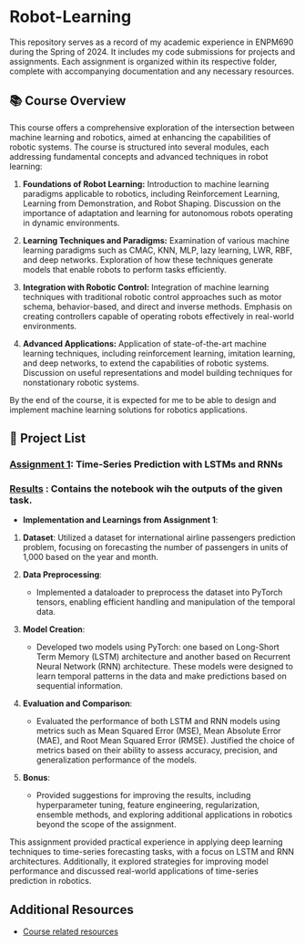# Robot-Learning
This repository serves as a record of my academic experience in ENPM690 during the Spring of 2024. It includes my code submissions for projects and assignments. Each assignment is organized within its respective folder, complete with accompanying documentation and any necessary resources.

## 📚 Course Overview
This course offers a comprehensive exploration of the intersection between machine learning and robotics, aimed at enhancing the capabilities of robotic systems. The course is structured into several modules, each addressing fundamental concepts and advanced techniques in robot learning:

1. **Foundations of Robot Learning:** Introduction to machine learning paradigms applicable to robotics, including Reinforcement Learning, Learning from Demonstration, and Robot Shaping. Discussion on the importance of adaptation and learning for autonomous robots operating in dynamic environments.

2. **Learning Techniques and Paradigms:** Examination of various machine learning paradigms such as CMAC, KNN, MLP, lazy learning, LWR, RBF, and deep networks. Exploration of how these techniques generate models that enable robots to perform tasks efficiently.

3. **Integration with Robotic Control:** Integration of machine learning techniques with traditional robotic control approaches such as motor schema, behavior-based, and direct and inverse methods. Emphasis on creating controllers capable of operating robots effectively in real-world environments.

4. **Advanced Applications:** Application of state-of-the-art machine learning techniques, including reinforcement learning, imitation learning, and deep networks, to extend the capabilities of robotic systems. Discussion on useful representations and model building techniques for nonstationary robotic systems.

By the end of the course, it is expected for me to be able to design and implement machine learning solutions for robotics applications.

## 📄 Project List

### [Assignment 1](https://github.com/Rishikesh-Jadhav/Robot-Learning/blob/main/Assignment1): Time-Series Prediction with LSTMs and RNNs

### [Results](https://github.com/Rishikesh-Jadhav/Robot-Learning/blob/main/Assignment1/RL_Assignment1.ipynb) : Contains the notebook wih the outputs of the given task.

- **Implementation and Learnings from Assignment 1**:

1. **Dataset**: Utilized a dataset for international airline passengers prediction problem, focusing on forecasting the number of passengers in units of 1,000 based on the year and month.

2. **Data Preprocessing**:
   - Implemented a dataloader to preprocess the dataset into PyTorch tensors, enabling efficient handling and manipulation of the temporal data.

3. **Model Creation**:
   - Developed two models using PyTorch: one based on Long-Short Term Memory (LSTM) architecture and another based on Recurrent Neural Network (RNN) architecture. These models were designed to learn temporal patterns in the data and make predictions based on sequential information.

4. **Evaluation and Comparison**:
   - Evaluated the performance of both LSTM and RNN models using metrics such as Mean Squared Error (MSE), Mean Absolute Error (MAE), and Root Mean Squared Error (RMSE). Justified the choice of metrics based on their ability to assess accuracy, precision, and generalization performance of the models.

5. **Bonus**:
   - Provided suggestions for improving the results, including hyperparameter tuning, feature engineering, regularization, ensemble methods, and exploring additional applications in robotics beyond the scope of the assignment.

This assignment provided practical experience in applying deep learning techniques to time-series forecasting tasks, with a focus on LSTM and RNN architectures. Additionally, it explored strategies for improving model performance and discussed real-world applications of time-series prediction in robotics.

     
## Additional Resources
- [Course related resources](https://mage.umd.edu/enpm690)



